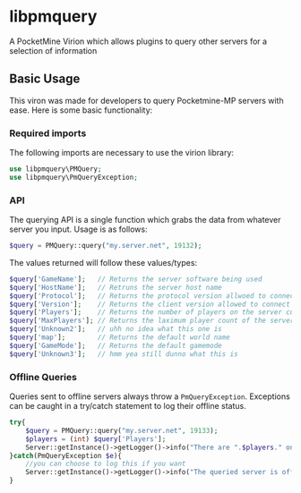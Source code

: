 # libpmquery
A PocketMine Virion which allows plugins to query other servers for a selection of information
## Basic Usage
This viron was made for developers to query Pocketmine-MP servers with ease. Here is some basic functionality:

### Required imports
The following imports are necessary to use the virion library:
```php
use libpmquery\PMQuery;
use libpmquery\PmQueryException;
```

### API
The querying API is a single function which grabs the data from whatever server you input. Usage is as follows:
```php
$query = PMQuery::query("my.server.net", 19132);
```
The values returned will follow these values/types:
```php
$query['GameName'];   // Returns the server software being used
$query['HostName'];   // Retruns the server host name
$query['Protocol'];   // Returns the protocol version allwoed to connect
$query['Version'];    // Returns the client version allowed to connect
$query['Players'];    // Returns the number of players on the server currently
$query['MaxPlayers']; // Returns the laximum player count of the server
$query['Unknown2'];   // uhh no idea what this one is
$query['map'];        // Returns the default world name
$query['GameMode'];   // Returns the default gamemode
$query['Unknown3'];   // hmm yea still dunno what this is
```

### Offline Queries
Queries sent to offline servers always throw a `PmQueryException`. Exceptions can be caught in a try/catch statement to log their offline status.
```php
try{
    $query = PMQuery::query("my.server.net", 19133);
    $players = (int) $query['Players'];
    Server::getInstance()->getLogger()->info("There are ".$players." on the queried server right now!");
}catch(PmQueryException $e){
    //you can choose to log this if you want
    Server::getInstance()->getLogger()->info("The queried server is offline right now!");
}
```
